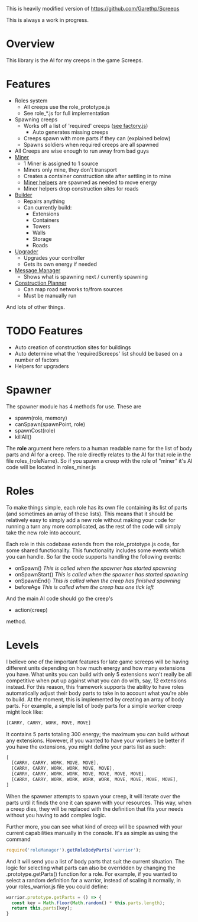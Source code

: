 This is heavily modified version of https://github.com/Garethp/Screeps

This is always a work in progress.

# Overview

This library is the AI for my creeps in the game Screeps.

# Features

- Roles system
  - All creeps use the role_prototype.js
  - See role_*.js for full implementation
- Spawning creeps
  - Works off a list of 'required' creeps \([see factory.js](blob/master/factory.js)\)
    - Auto generates missing creeps
  - Creeps spawn with more parts if they can (explained below)
  - Spawns soldiers when required creeps are all spawned
- All Creeps are wise enough to run away from bad guys
- [Miner](../blob/master/role_miner.js)
  - 1 Miner is assigned to 1 source
  - Miners only mine, they don't transport
  - Creates a container construction site after settling in to mine
  - [Miner helpers](blob/master/role_miner_helper.js) are spawned as needed to move energy
  - Miner helpers drop construction sites for roads
- [Builder](blob/master/role_builder.js)
  - Repairs anything
  - Can currently build:
    - Extensions
    - Containers
    - Towers
    - Walls
    - Storage
    - Roads
- [Upgrader](blob/master/role_upgrader.js)
  - Upgrades your controller
  - Gets its own energy if needed
- [Message Manager](blob/master/messageManager.js)
  - Shows what is spawning next / currently spawning
- [Construction Planner](blob/master/constructionPlanner.js)
  - Can map road networks to/from sources
  - Must be manually run

And lots of other things.

# TODO Features

- Auto creation of construction sites for buildings
- Auto determine what the 'requiredScreeps' list should be based on a number of factors
- Helpers for upgraders

# Spawner

The spawner module has 4 methods for use. These are

 - spawn(role, memory)
 - canSpawn(spawnPoint, role)
 - spawnCost(role)
 - killAll()

The **role** argument here refers to a human readable name for the list of body parts and AI for a creep. The role directly
relates to the AI for that role in the file roles_{roleName}. So if you spawn a creep with the role
of "miner" it's AI code will be located in roles_miner.js

# Roles

To make things simple, each role has its own file containing its list of parts (and sometimes an
array of these lists). This means that it should be relatively easy to simply add a new role without making your code for
running a turn any more complicated, as the rest of the code will simply take the new role into account.

Each role in this codebase extends from the role_prototype.js code, for some shared functionality. This functionality includes
some events which you can handle. So far the code supports handling the following events:

 - onSpawn() *This is called when the spawner has started spawning*
 - onSpawnStart() *This is called when the spawner has started spawning*
 - onSpawnEnd() *This is called when the creep has finished spawning*
 - beforeAge *This is called when the creep has one tick left*

And the main AI code should go the creep's

 - action(creep)

method.

# Levels

I believe one of the important features for late game screeps will be having different units depending on how much energy
and how many extensions you have. What units you can build with only 5 extensions won't really be all competitive when put
up against what you can do with, say, 12 extensions instead. For this reason, this framework supports the ability to have roles
automatically adjust their body parts to take in to account what you're able to build. At the moment, this is implemented
by creating an array of body parts. For example, a simple list of body parts for a simple worker creep might look like:

```javascript
[CARRY, CARRY, WORK, MOVE, MOVE]
```

It contains 5 parts totaling 300 energy; the maximum you can build without any extensions. However, if you wanted to
have your workers be better if you have the extensions, you might define your parts list as such:

```javascript
[
  [CARRY, CARRY, WORK, MOVE, MOVE],
  [CARRY, CARRY, WORK, WORK, MOVE, MOVE],
  [CARRY, CARRY, WORK, WORK, MOVE, MOVE, MOVE, MOVE],  
  [CARRY, CARRY, WORK, WORK, WORK, WORK, MOVE, MOVE, MOVE, MOVE],  
]
```

When the spawner attempts to spawn your creep, it will iterate over the parts until it finds the one it can spawn with your resources. This way, when a creep dies, they will be replaced with the definition that fits your needs without you having to add complex logic.

Further more, you can see what kind of creep will be spawned with your current capabilities manually in the console. It's as simple
as using the command

```javascript
require('roleManager').getRoleBodyParts('warrior');
```

And it will send you a list of body parts that suit the current situation. The logic for selecting what parts can also be
overridden by changing the .prototype.getParts() function for a role. For example, if you wanted to select a random definition
for a warrior, instead of scaling it normally, in your roles_warrior.js file you could define:

```javascript
warrior.prototype.getParts = () => {
  const key = Math.floor(Math.random() * this.parts.length);
  return this.parts[key];
}
```
